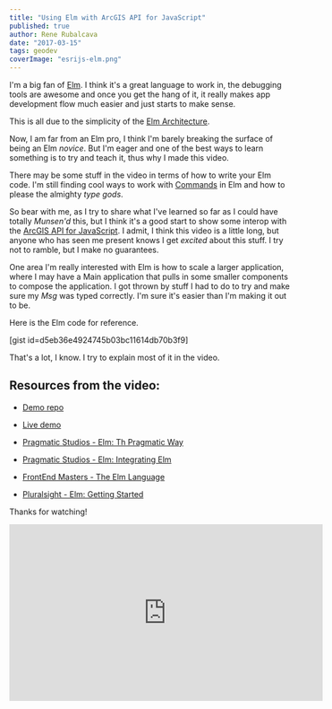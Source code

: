 ```yaml
---
title: "Using Elm with ArcGIS API for JavaScript"
published: true
author: Rene Rubalcava
date: "2017-03-15"
tags: geodev
coverImage: "esrijs-elm.png"
---
```


I'm a big fan of [Elm](http://elm-lang.org/). I think it's a great language to work in, the debugging tools are awesome and once you get the hang of it, it really makes app development flow much easier and just starts to make sense.

This is all due to the simplicity of the [Elm Architecture](https://guide.elm-lang.org/architecture/).

Now, I am far from an Elm pro, I think I'm barely breaking the surface of being an Elm _novice_. But I'm eager and one of the best ways to learn something is to try and teach it, thus why I made this video.

There may be some stuff in the video in terms of how to write your Elm code. I'm still finding cool ways to work with [Commands](https://www.elm-tutorial.org/en/03-subs-cmds/02-commands.html) in Elm and how to please the almighty _type gods_.

So bear with me, as I try to share what I've learned so far as I could have totally _Munsen'd_ this, but I think it's a good start to show some interop with the [ArcGIS API for JavaScript](https://developers.arcgis.com/javascript/). I admit, I think this video is a little long, but anyone who has seen me present knows I get _excited_ about this stuff. I try not to ramble, but I make no guarantees.

One area I'm really interested with Elm is how to scale a larger application, where I may have a Main application that pulls in some smaller components to compose the application. I got thrown by stuff I had to do to try and make sure my _Msg_ was typed correctly. I'm sure it's easier than I'm making it out to be.

Here is the Elm code for reference.

\[gist id=d5eb36e4924745b03bc11614db70b3f9\]

That's a lot, I know. I try to explain most of it in the video.

## Resources from the video:

- [Demo repo](https://github.com/odoe/elm-jsapi4)
- [Live demo](https://odoe.github.io/elm-jsapi4)
    
- [Pragmatic Studios - Elm: Th Pragmatic Way](https://pragmaticstudio.com/elm)
    
- [Pragmatic Studios - Elm: Integrating Elm](https://pragmaticstudio.com/courses/integrating-elm)
- [FrontEnd Masters - The Elm Language](https://frontendmasters.com/courses/elm/)
- [Pluralsight - Elm: Getting Started](https://app.pluralsight.com/library/courses/elm-getting-started/table-of-contents)

Thanks for watching!

<iframe width="560" height="315" src="https://www.youtube.com/embed/773PkqI5QzA" frameborder="0" allowfullscreen></iframe>
